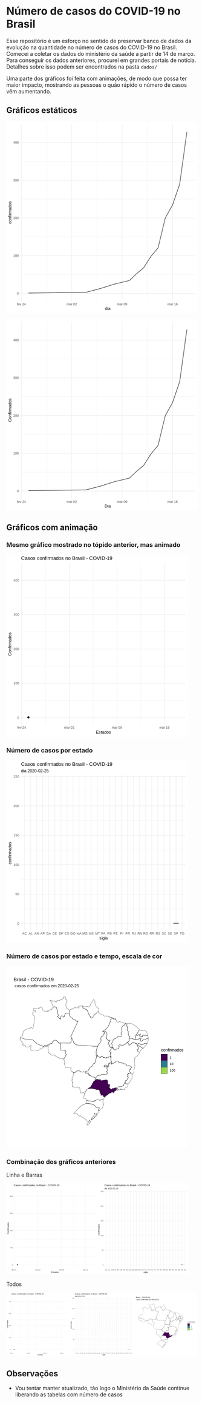 # Número de casos do COVID-19 no Brasil

Esse repositório é um esforço no sentido de preservar banco de dados da
evolução na quantidade no número de casos do COVID-19 no Brasil. Comecei a
coletar os dados do ministério da saúde a partir de 14 de março. Para conseguir
os dados anteriores, procurei em grandes portais de notícia. Detalhes sobre
isso podem ser encontrados na pasta `dados/`

Uma parte dos gráficos foi feita com animações, de modo que possa ter maior
impacto, mostrando as pessoas o quão rápido o número de casos vêm aumentando.

## Gráficos estáticos

![](plots/brasil_linear.png)

![](plots/estados_barra.png)

## Gráficos com animação

### Mesmo gráfico mostrado no tópido anterior, mas animado

![](animações/brasil_linear.gif)

### Número de casos por estado

![](animações/estados_barras.gif)


### Número de casos por estado e tempo, escala de cor
![](animações/brasil_mapa.gif)


### Combinação dos gráficos anteriores

Linha e Barras

![](animações/anim1+2.gif)


Todos

![](animações/anim_final.gif)

## Observações
- Vou tentar manter atualizado, tão logo o Ministério da Saúde continue
  liberando as tabelas com número de casos
